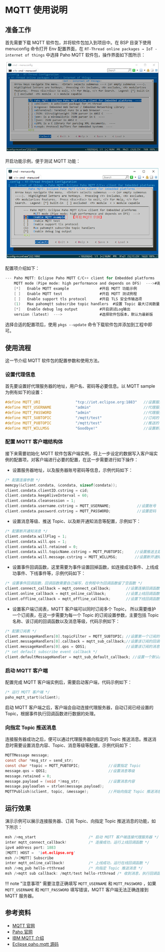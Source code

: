 # MQTT 使用说明

## 准备工作

首先需要下载 MQTT 软件包，并将软件包加入到项目中。在 BSP 目录下使用 menuconfig 命令打开 Env 配置界面，在 `RT-Thread online packages → IoT - internet of things`  中选择 Paho MQTT 软件包，操作界面如下图所示：

![选中 Paho MQTT 软件包](figures/select_mqtt_package.png)

开启功能示例，便于测试 MQTT 功能：

![开启 MQTT 软件包测试例程](figures/open_mqtt_example.png)

配置项介绍如下：

```c
--- Paho MQTT: Eclipse Paho MQTT C/C++ client for Embedded platforms  
    MQTT mode (Pipe mode: high performance and depends on DFS)  --->#高级功能
    [*]   Enable MQTT example              #开启 MQTT 功能示例     
    [ ]   Enable MQTT test                 #开启 MQTT 测试例程    
    [ ]   Enable support tls protocol      #开启 TLS 安全传输选项      
    (1)   Max pahomqtt subscribe topic handlers  #设置 Topic 最大订阅数量 
    [*]   Enable debug log output          #开启调试Log输出                 
    version (latest)  --->                 #选择软件包版本，默认为最新版
```
选择合适的配置项后，使用 `pkgs --update` 命令下载软件包并添加到工程中即可。

## 使用流程

这一节介绍 MQTT 软件包的配置参数和使用方法。

### 设置代理信息

首先要设置好代理服务器的地址，用户名、密码等必要信息。以 MQTT sample 为例有如下的设置：

```c
#define MQTT_URI                "tcp://iot.eclipse.org:1883"   //设置服务器地址
#define MQTT_USERNAME           "admin"                        //代理服务器用户名
#define MQTT_PASSWORD           "admin"                        //代理服务器密码
#define MQTT_SUBTOPIC           "/mqtt/test"                   //订阅的 Topic
#define MQTT_PUBTOPIC           "/mqtt/test"                   //推送的 Topic
#define MQTT_WILLMSG            "Goodbye!"                     //设置断开通知消息
```

### 配置 MQTT 客户端结构体

接下来需要初始化 MQTT 软件包客户端实例，将上一步设定的数据写入客户端实例的配置项，对客户端进行必要的配置，在这一步需要进行如下操作：

- 设置服务器地址，以及服务器账号密码等信息，示例代码如下：

``` c
/* 配置连接参数 */
memcpy(&client.condata, &condata, sizeof(condata));
client.condata.clientID.cstring = cid;
client.condata.keepAliveInterval = 60;
client.condata.cleansession = 1;
client.condata.username.cstring = MQTT_USERNAME;            //设置账号
client.condata.password.cstring = MQTT_PASSWORD;            //设置密码
```

- 设置消息等级、推送 Topic、以及断开通知消息等配置，示例如下：

``` c
/* 配置断开通知消息 */
client.condata.willFlag = 1;
client.condata.will.qos = 1;
client.condata.will.retained = 0;
client.condata.will.topicName.cstring = MQTT_PUBTOPIC;     //设置推送主题
client.condata.will.message.cstring = MQTT_WILLMSG;        //设置断开通知消息
```

- 设置事件回调函数，这里需要为事件设置回掉函数，如连接成功事件、上线成功事件、下线事件等，示例代码如下：

``` c
/* 设置事件回调函数，回调函数需要自己编写，在例程中为回调函数留了空函数 */
client.connect_callback = mqtt_connect_callback;       //设置连接回调函数
client.online_callback = mqtt_online_callback;         //设置上线回调函数
client.offline_callback = mqtt_offline_callback;       //设置下线回调函数
```

- 设置客户端订阅表，MQTT 客户端可以同时订阅多个 Topic， 所以需要维护一个订阅表，在这一步需要为每一个 Topic 的订阅设置参数，主要包括 Topic 名称、该订阅的回调函数以及消息等级，代码示例如下：

``` c
/* 配置订阅表 */
client.messageHandlers[0].topicFilter = MQTT_SUBTOPIC; //设置第一个订阅的 Topic
client.messageHandlers[0].callback = mqtt_sub_callback;//设置该订阅的回调函数
client.messageHandlers[0].qos = QOS1;                  //设置该订阅的消息等级
/* set default subscribe event callback */
client.defaultMessageHandler = mqtt_sub_default_callback; //设置一个默认的回调函数，如果有订阅的 Topic 没有设置回调函数，则使用该默认回调函数
```

### 启动 MQTT 客户端

配置完成 MQTT 客户端实例后，需要启动客户端，代码示例如下：

``` c
/* 运行 MQTT 客户端 */
paho_mqtt_start(&client);
```

启动 MQTT 客户端之后，客户端会自动连接代理服务器，自动订阅已经设置的 Topic，根据事件执行回调函数进行数据的处理。

### 向指定 Topic 推送消息

连接服务器成功之后，便可以通过代理服务器向指定的 Topic 推送消息。推送消息时需要设置消息内容、Topic、消息等级等配置，示例代码如下：

``` c
MQTTMessage message;
const char *msg_str = send_str;
const char *topic = MQTT_PUBTOPIC;             //设置指定 Topic
message.qos = QOS1;                            //设置消息等级
message.retained = 0;
message.payload = (void *)msg_str;             //设置消息内容
message.payloadlen = strlen(message.payload);
MQTTPublish(&client, topic, &message);         //开始向指定 Topic 推送消息
```

## 运行效果

演示示例可以展示连接服务器、订阅 Topic、向指定 Topic 推送消息的功能，如下所示：

``` c
msh />mq_start                        /* 启动 MQTT 客户端连接代理服务器 */
inter mqtt_connect_callback!          /* 连接成功，运行上线回调函数 */
ipv4 address port: 1883
[MQTT] HOST =  'iot.eclipse.org'
msh />[MQTT] Subscribe 
inter mqtt_online_callback!           /* 上线成功，运行在线回调函数 */
msh />mq_pub hello-rtthread           /* 向指定 Topic 推送消息 */
msh />mqtt sub callback: /mqtt/test hello-rtthread /* 收到消息，执行回调函数 */
```

!!! note "注意事项"
      需要注意正确填写 `MQTT_USERNAME` 和 `MQTT_PASSWORD` ，如果 `MQTT_USERNAME` 和 `MQTT_PASSWORD` 填写错误，MQTT 客户端无法正确连接到 MQTT 服务器。

## 参考资料

- [MQTT 官网](http://mqtt.org/)
- [Paho 官网](http://www.eclipse.org/paho/downloads.php)
- [IBM MQTT 介绍](https://www.ibm.com/developerworks/cn/iot/iot-mqtt-why-good-for-iot/index.html)
- [Eclipse paho.mqtt 源码](https://github.com/eclipse/paho.mqtt.embedded-c)
